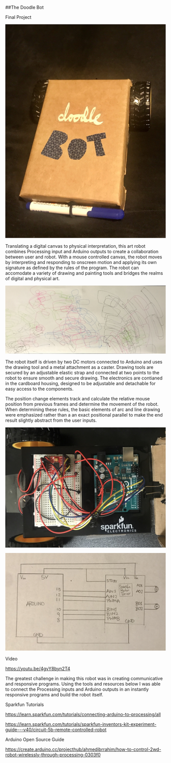 ##The Doodle Bot

Final Project

![](IMG_0753.jpg)

Translating a digital canvas to physical interpretation, this art robot combines Processing input and Arduino outputs to create a collaboration between user and robot. With a mouse controlled canvas, the robot moves by interpreting and responding to onscreen motion and applying its own signature as defined by the rules of the program. The robot can accomodate a variety of drawing and painting tools and bridges the realms of digital and physical art. 

![](IMG_4468.JPG) 

The robot itself is driven by two DC motors connected to Arduino and uses the drawing tool and a metal attachment as a caster. Drawing tools are secured by an adjustable elastic strap and connected at two points to the robot to ensure smooth and secure drawing. The electronics are contianed in the cardboard housing, designed to be adjustable and detachable for easy access to the components.


The position change elements track and calculate the relative mouse position from previous frames and determine the movement of the robot. When determining these rules, the basic elements of arc and line drawing were emphasized rather than a an exact positional parallel to make the end result slightly abstract from the user inputs.

![](IMG_2876.jpg)

![](IMG_8836.JPG)

Video

https://youtu.be/4gvY8byn2T4

The greatest challenge in making this robot was in creating communicative and responsive programs. Using the tools and resources below I was able to connect the Processing inputs and Arduino outputs in an instantly responsive programs and build the robot itself.

Sparkfun Tutorials

https://learn.sparkfun.com/tutorials/connecting-arduino-to-processing/all

https://learn.sparkfun.com/tutorials/sparkfun-inventors-kit-experiment-guide---v40/circuit-5b-remote-controlled-robot

Arduino Open Source Guide

https://create.arduino.cc/projecthub/ahmedibrrahim/how-to-control-2wd-robot-wirelessly-through-processing-0303f0
